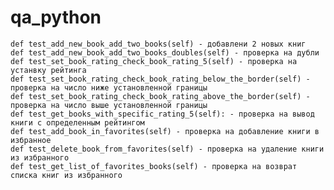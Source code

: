 # qa_python

    def test_add_new_book_add_two_books(self) - добавлени 2 новых книг
    def test_add_new_book_add_two_books_doubles(self) - проверка на дубли
    def test_set_book_rating_check_book_rating_5(self) - проверка на устанвку рейтинга
    def test_set_book_rating_check_book_rating_below_the_border(self) - проверка на число ниже установленной границы
    def test_set_book_rating_check_book_rating_above_the_border(self) - проверка на число выше установленной границы
    def test_get_books_with_specific_rating_5(self): - проверка на вывод книги с определенным рейтингом
    def test_add_book_in_favorites(self) - проверка на добавление книги в избранное
    def test_delete_book_from_favorites(self) - проверка на удаление книги из избранного
    def test_get_list_of_favorites_books(self) - проверка на возврат списка книг из избранного
